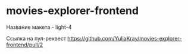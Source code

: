 # movies-explorer-frontend

Название макета - light-4

Ссылка на пул-реквест https://github.com/YuliaKray/movies-explorer-frontend/pull/2